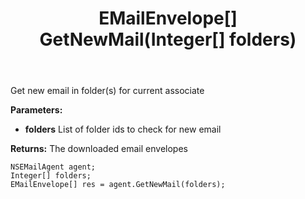 ﻿---
uid: crmscript_ref_NSEMailAgent_GetNewMail
title: EMailEnvelope[] GetNewMail(Integer[] folders)
intellisense: NSEMailAgent.GetNewMail
keywords: NSEMailAgent, GetNewMail
so.topic: reference
---

Get new email in folder(s) for current associate

**Parameters:**
 - **folders** List of folder ids to check for new email

**Returns:** The downloaded email envelopes

```crmscript
NSEMailAgent agent;
Integer[] folders;
EMailEnvelope[] res = agent.GetNewMail(folders);
```

